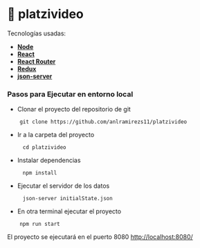 # :ledger: platzivideo
Tecnologías usadas:
 * [**Node**](https://nodejs.org/en/)
 * [**React**](https://es.reactjs.org/)
 * [**React Router**](https://es.redux.js.org/docs/avanzado/uso-con-react-router.html)
 * [**Redux**](https://es.redux.js.org/)
 * [**json-server**](https://www.npmjs.com/package/json-server)

### **Pasos para Ejecutar en entorno local**

* Clonar el proyecto del repositorio de git
```shell
    git clone https://github.com/anlramirezs11/platzivideo
```

* Ir a la carpeta del proyecto
```shell
     cd platzivideo
```

* Instalar dependencias
```shell
     npm install
```

* Ejecutar el servidor de los datos
```shell
     json-server initialState.json
```

* En otra terminal ejecutar el proyecto
```shell
    npm run start
```

El proyecto se ejecutará en el puerto 8080
[http://localhost:8080/](http://127.0.0.1:8080)